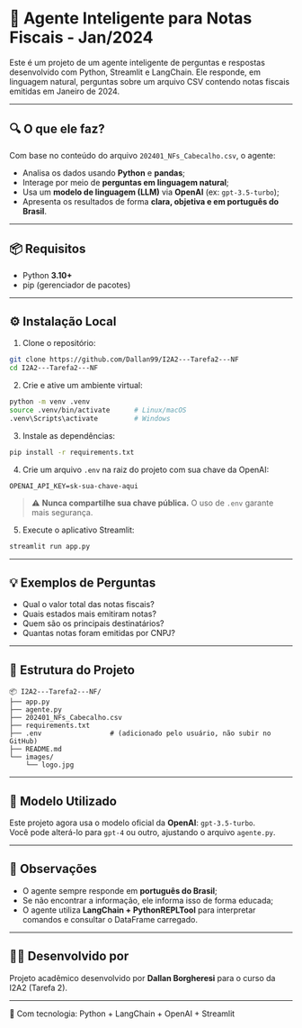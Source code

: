 # 🤖 Agente Inteligente para Notas Fiscais - Jan/2024

Este é um projeto de um agente inteligente de perguntas e respostas desenvolvido com Python, Streamlit e LangChain. Ele responde, em linguagem natural, perguntas sobre um arquivo CSV contendo notas fiscais emitidas em Janeiro de 2024.

---

## 🔍 O que ele faz?

Com base no conteúdo do arquivo `202401_NFs_Cabecalho.csv`, o agente:

- Analisa os dados usando **Python** e **pandas**;
- Interage por meio de **perguntas em linguagem natural**;
- Usa um **modelo de linguagem (LLM)** via **OpenAI** (ex: `gpt-3.5-turbo`);
- Apresenta os resultados de forma **clara, objetiva e em português do Brasil**.

---

## 📦 Requisitos

- Python **3.10+**
- pip (gerenciador de pacotes)

---

## ⚙️ Instalação Local

1. Clone o repositório:

```bash
git clone https://github.com/Dallan99/I2A2---Tarefa2---NF
cd I2A2---Tarefa2---NF
```

2. Crie e ative um ambiente virtual:

```bash
python -m venv .venv
source .venv/bin/activate      # Linux/macOS
.venv\Scripts\activate         # Windows
```

3. Instale as dependências:

```bash
pip install -r requirements.txt
```

4. Crie um arquivo `.env` na raiz do projeto com sua chave da OpenAI:

```env
OPENAI_API_KEY=sk-sua-chave-aqui
```

> ⚠️ **Nunca compartilhe sua chave pública.** O uso de `.env` garante mais segurança.

5. Execute o aplicativo Streamlit:

```bash
streamlit run app.py
```

---

## 💡 Exemplos de Perguntas

- Qual o valor total das notas fiscais?
- Quais estados mais emitiram notas?
- Quem são os principais destinatários?
- Quantas notas foram emitidas por CNPJ?

---

## 📁 Estrutura do Projeto

```
📦 I2A2---Tarefa2---NF/
├── app.py
├── agente.py
├── 202401_NFs_Cabecalho.csv
├── requirements.txt
├── .env                 # (adicionado pelo usuário, não subir no GitHub)
├── README.md
└── images/
    └── logo.jpg
```

---

## 🧠 Modelo Utilizado

Este projeto agora usa o modelo oficial da **OpenAI**: `gpt-3.5-turbo`.  
Você pode alterá-lo para `gpt-4` ou outro, ajustando o arquivo `agente.py`.

---

## 📌 Observações

- O agente sempre responde em **português do Brasil**;
- Se não encontrar a informação, ele informa isso de forma educada;
- O agente utiliza **LangChain + PythonREPLTool** para interpretar comandos e consultar o DataFrame carregado.

---

## 👨‍🏫 Desenvolvido por

Projeto acadêmico desenvolvido por **Dallan Borgheresi** para o curso da I2A2 (Tarefa 2).

---

🧠 Com tecnologia: Python + LangChain + OpenAI + Streamlit
